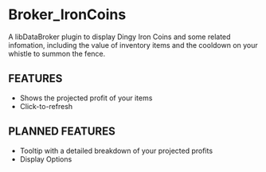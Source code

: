 Broker_IronCoins
================

A libDataBroker plugin to display Dingy Iron Coins and some related infomation, including the value of inventory items and the cooldown on your whistle to summon the fence.

FEATURES
--------

* Shows the projected profit of your items
* Click-to-refresh

PLANNED FEATURES
----------------

* Tooltip with a detailed breakdown of your projected profits
* Display Options